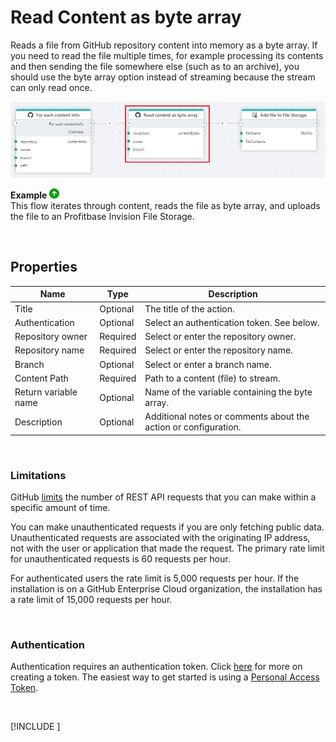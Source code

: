 # Read Content as byte array

Reads a file from GitHub repository content into memory as a byte array. 
If you need to read the file multiple times, for example processing its contents and then sending the file somewhere else (such as to an archive), you should use the byte array option instead of streaming because the stream can only read once.


![img](../../../../images/flow/github-read-as-byte-array.png)


**Example** ![img](../../../../images/strz.jpg)  
This flow iterates through content, reads the file as byte array, and uploads the file to an Profitbase Invision File Storage.

<br/>

## Properties

| Name             | Type      |Description                                             |
|------------------|-----------|--------------------------------------------------------|
| Title  | Optional | The title of the action.   |
| Authentication |  Optional | Select an authentication token. See below. |
| Repository owner | Required | Select or enter the repository owner. |
| Repository name | Required | Select or enter the repository name. |
| Branch | Optional | Select or enter a branch name. |
| Content Path | Required | Path to a content (file) to stream. |
| Return variable name | Optional | Name of the variable containing the byte array. |
| Description | Optional | Additional notes or comments about the action or configuration. |

<br/>

### Limitations

GitHub [limits](https://docs.github.com/en/rest/using-the-rest-api/rate-limits-for-the-rest-api?apiVersion=2022-11-28) the number of REST API requests that you can make within a specific amount of time.

You can make unauthenticated requests if you are only fetching public data. Unauthenticated requests are associated with the originating IP address, not with the user or application that made the request.
The primary rate limit for unauthenticated requests is 60 requests per hour.

For authenticated users the rate limit is 5,000 requests per hour. If the installation is on a GitHub Enterprise Cloud organization, the installation has a rate limit of 15,000 requests per hour.

<br/>

### Authentication

Authentication requires an authentication token. Click [here](https://docs.catalyst.zoho.com/en/tutorials/githubbot/java/generate-personal-access-token/) for more on creating a token. The easiest way to get started is using a [Personal Access Token](https://docs.github.com/en/rest/authentication/authenticating-to-the-rest-api?apiVersion=2022-11-28#authenticating-with-a-personal-access-token).

<br/>

[!INCLUDE [](__videos.md)]

